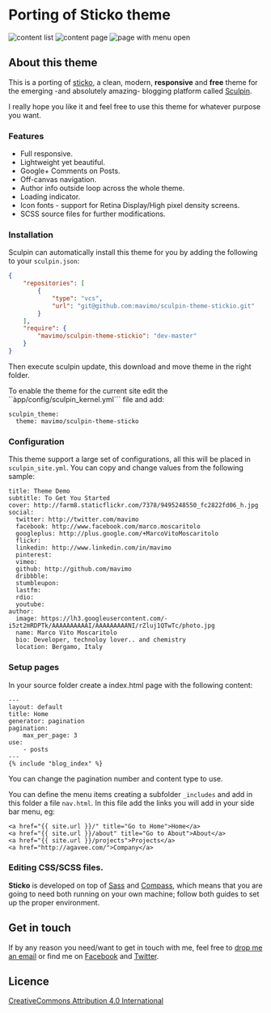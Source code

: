 # Porting of Sticko theme

![content list](https://raw2.github.com/mavimo/sculpin-theme-sticko/gh-pages/sample/post-list.png)
![content page](https://raw2.github.com/mavimo/sculpin-theme-sticko/gh-pages/sample/post-content.png)
![page with menu open](https://raw2.github.com/mavimo/sculpin-theme-sticko/gh-pages/sample/menu.png)

## About this theme

This is a porting of [sticko](http://sticko.apps.runkite.com/), a clean, modern, **responsive** and **free** theme for the emerging -and absolutely amazing- blogging platform called [Sculpin](http://sculpin.io).

I really hope you like it and feel free to use this theme for whatever purpose you want.

### Features
* Full responsive.
* Lightweight yet beautiful.
* Google+ Comments on Posts.
* Off-canvas navigation.
* Author info outside loop across the whole theme.
* Loading indicator.
* Icon fonts - support for Retina Display/High pixel density screens.
* SCSS source files for further modifications.

### Installation

Sculpin can automatically install this theme for you by adding the following to
your `sculpin.json`:

```json
{
    "repositories": [
        {
            "type": "vcs",
            "url": "git@github.com:mavimo/sculpin-theme-stickio.git"
        }
    ],
    "require": {
        "mavimo/sculpin-theme-stickio": "dev-master"
    }
}
```

Then execute sculpin update, this download and move theme in the right folder.

To enable the theme for the current site edit the ``àpp/config/sculpin_kernel.yml``` file and add:

```
sculpin_theme:
  theme: mavimo/sculpin-theme-sticko
```

### Configuration

This theme support a large set of configurations, all this will be placed in ```sculpin_site.yml```. You can copy and change values from the following sample:

```
title: Theme Demo
subtitle: To Get You Started
cover: http://farm8.staticflickr.com/7378/9495248550_fc2822fd06_h.jpg
social:
  twitter: http://twitter.com/mavimo
  facebook: http://www.facebook.com/marco.moscaritolo
  googleplus: http://plus.google.com/+MarcoVitoMoscaritolo
  flickr:
  linkedin: http://www.linkedin.com/in/mavimo
  pinterest:
  vimeo:
  github: http://github.com/mavimo
  dribbble:
  stumbleupon:
  lastfm:
  rdio:
  youtube:
author:
  image: https://lh3.googleusercontent.com/-i5zt2mRDPTk/AAAAAAAAAAI/AAAAAAAAANI/rZluj1QTwTc/photo.jpg
  name: Marco Vito Moscaritolo
  bio: Developer, technoloy lover.. and chemistry
  location: Bergamo, Italy
```

### Setup pages

In your source folder create a index.html page with the following content:

```
---
layout: default
title: Home
generator: pagination
pagination:
    max_per_page: 3
use:
    - posts
---
{% include "blog_index" %}
```

You can change the pagination number and content type to use.

You can define the menu items creating a subfolder ```_includes``` and add in this folder a file ```nav.html```. In this file add the links you will add in your side bar menu, eg:

```
<a href="{{ site.url }}/" title="Go to Home">Home</a>
<a href="{{ site.url }}/about" title="Go to About">About</a>
<a href="{{ site.url }}/projects">Projects</a>
<a href="http://agavee.com/">Company</a>
```

### Editing CSS/SCSS files.

**Sticko** is developed on top of [Sass](http://sass-lang.com/install) and [Compass](http://compass-style.org/install), which means that you are going to need both running on your own machine; follow both guides to set up the proper environment.

## Get in touch

If by any reason you need/want to get in touch with me, feel free to [drop me an email](mailto:marco@mavimo.org) or find me on [Facebook](http://www.facebook.com/marco.moscaritolo) and [Twitter](http://www.twitter.com/mavimo).

## Licence
[CreativeCommons Attribution 4.0 International](http://creativecommons.org/licenses/by/4.0/)





